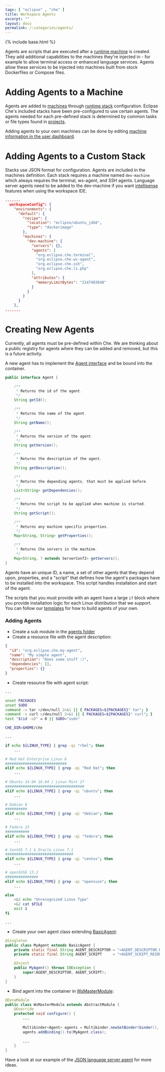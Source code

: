 ```yaml
---
tags: [ "eclipse" , "che" ]
title: Workspace Agents
excerpt: ""
layout: docs
permalink: /:categories/agents/
---
```

{% include base.html %}

Agents are scripts that are executed after a [runtime machine]({{base}}{{site.links["ws-machines"]}}) is created. They add additional capabilities to the machines they're injected in - for example to allow terminal access or enhanced language services. Agents allow these services to be injected into machines built from stock Dockerfiles or Compose files.

# Adding Agents to a Machine  
Agents are added to [machines]({{base}}{{site.links["ws-machines"]}}) through [runtime stack]({{base}}{{site.links["ws-stacks"]}}) configuration. Eclipse Che's included stacks have been pre-configured to use certain agents. The agents needed for each pre-defined stack is determined by common tasks or file types found in [projects]({{base}}{{site.links["ide-projects"]}}).

Adding agents to your own machines can be done by editing [machine information in the user dashboard]({{base}}{{site.links["ws-machines"]}}).

# Adding Agents to a Custom Stack  
Stacks use JSON format for configuration. Agents are included in the machines definition. Each stack requires a machine named `dev-machine` which always requires the terminal, ws-agent, and SSH agents. Language server agents need to be added to the dev-machine if you want [intellisense]({{base}}{{site.links["ide-intellisense"]}}) features when using the workspace IDE.

```json  
.......
  workspaceConfig": {
    "environments": {
      "default": {
        "recipe": {
          "location": "eclipse/ubuntu_jdk8",
          "type": "dockerimage"
        },
        "machines": {
          "dev-machine": {
            "servers": {},
            "agents": [
              "org.eclipse.che.terminal",
              "org.eclipse.che.ws-agent",
              "org.eclipse.che.ssh",
              "org.eclipse.che.ls.php"
            ],
            "attributes": {
              "memoryLimitBytes": "2147483648"
            }
          }
        }
      }
    },
.......
```

# Creating New Agents  

Currently, all agents must be pre-defined within Che. We are thinking about a public registry for agents where they can be added and removed, but this is a future activity.

A new agent has to implement the [Agent interface](https://github.com/eclipse/che/blob/master/agents/che-core-api-agent-shared/src/main/java/org/eclipse/che/api/agent/shared/model/Agent.java) and be bound into the container.

```java
public interface Agent {

    /**
     * Returns the id of the agent.
     */
    String getId();

    /**
     * Returns the name of the agent.
     */
    String getName();

    /**
     * Returns the version of the agent.
     */
    String getVersion();

    /**
     * Returns the description of the agent.
     */
    String getDescription();

    /**
     * Returns the depending agents, that must be applied before.
     */
    List<String> getDependencies();

    /**
     * Returns the script to be applied when machine is started.
     */
    String getScript();

    /**
     * Returns any machine specific properties.
     */
    Map<String, String> getProperties();

    /**
     * Returns Che servers in the machine.
     */
    Map<String, ? extends ServerConf2> getServers();
}
```

Agents have an unique ID, a name, a set of other agents that they depend upon, properties, and a "script" that defines how the agent's packages have to be installed into the workspace. This script handles installation and start of the agent.

The scripts that you must provide with an agent have a large `if` block where you provide installation logic for each Linux distribution that we support. You can follow our [templates](https://github.com/eclipse/che/blob/master/agents/ls-json/src/main/resources/org.eclipse.che.ls.json.script.sh) for how to build agents of your own.

### Adding Agents

* Create a sub module in the [agents folder](https://github.com/eclipse/che/tree/master/agents)
* Create a resource file with the agent description:

```json
{
  "id": "org.eclipse.che.my-agent",
  "name": "My simple agent",
  "description": "Does some stuff :)",
  "dependencies": [],
  "properties": {}
}
```

* Create resource file with agent script:

```bash
...

unset PACKAGES
unset SUDO
command -v tar >/dev/null 2>&1 || { PACKAGES=${PACKAGES}" tar"; }
command -v curl >/dev/null 2>&1 || { PACKAGES=${PACKAGES}" curl"; }
test "$(id -u)" = 0 || SUDO="sudo"

CHE_DIR=$HOME/che

...

if echo ${LINUX_TYPE} | grep -qi "rhel"; then
    ...  

# Red Hat Enterprise Linux 6
############################
elif echo ${LINUX_TYPE} | grep -qi "Red Hat"; then
    ...
    
# Ubuntu 14.04 16.04 / Linux Mint 17
####################################
elif echo ${LINUX_TYPE} | grep -qi "ubuntu"; then
    ...

# Debian 8
##########
elif echo ${LINUX_TYPE} | grep -qi "debian"; then
    ...

# Fedora 23
###########
elif echo ${LINUX_TYPE} | grep -qi "fedora"; then
    ...

# CentOS 7.1 & Oracle Linux 7.1
###############################
elif echo ${LINUX_TYPE} | grep -qi "centos"; then
    ...

# openSUSE 13.2
###############
elif echo ${LINUX_TYPE} | grep -qi "opensuse"; then
    ...

else
    >&2 echo "Unrecognized Linux Type"
    >&2 cat $FILE
    exit 1
fi

...
```

* Create your own agent class extending [BasicAgent](https://github.com/eclipse/che/blob/master/agents/che-core-api-agent-shared/src/main/java/org/eclipse/che/api/agent/shared/model/impl/BasicAgent.java):

```java
@Singleton
public class MyAgent extends BasicAgent {
    private static final String AGENT_DESCRIPTOR = "<AGENT_DESCRIPTOR_RESOURCE_NAME>";
    private static final String AGENT_SCRIPT     = "<AGENT_SCRIPT_RESOURCE_NAME>";

    @Inject
    public MyAgent() throws IOException {
        super(AGENT_DESCRIPTOR, AGENT_SCRIPT);
    }
}
```

* Bind agent into the container in [WsMasterModule](https://github.com/eclipse/che/blob/master/assembly/assembly-wsmaster-war/src/main/java/org/eclipse/che/api/deploy/WsMasterModule.java):

```java
@DynaModule
public class WsMasterModule extends AbstractModule {
    @Override
    protected void configure() {
        ...
        
        Multibinder<Agent> agents = Multibinder.newSetBinder(binder(), Agent.class);
        agents.addBinding().to(MyAgent.class);
        
        ...
    }
}
```

Have a look at our example of the [JSON language server agent](https://github.com/eclipse/che/tree/master/agents/ls-json) for more ideas.
